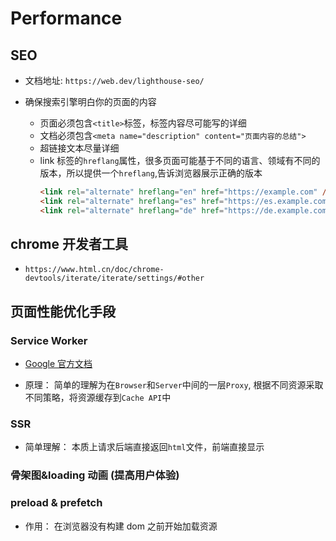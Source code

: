 # Performance

## SEO

- 文档地址: `https://web.dev/lighthouse-seo/`

- 确保搜索引擎明白你的页面的内容
  - 页面必须包含`<title>`标签，标签内容尽可能写的详细
  - 文档必须包含`<meta name="description" content="页面内容的总结">`
  - 超链接文本尽量详细
  - link 标签的`hreflang`属性，很多页面可能基于不同的语言、领域有不同的版本，所以提供一个`hreflang`,告诉浏览器展示正确的版本
    ```html
    <link rel="alternate" hreflang="en" href="https://example.com" />
    <link rel="alternate" hreflang="es" href="https://es.example.com" />
    <link rel="alternate" hreflang="de" href="https://de.example.com" />
    ```

## chrome 开发者工具

- `https://www.html.cn/doc/chrome-devtools/iterate/iterate/settings/#other`

## 页面性能优化手段

### Service Worker

- [Google 官方文档](https://developers.google.com/web/fundamentals/primers/service-workers/)

- 原理： 简单的理解为在`Browser`和`Server`中间的一层`Proxy`, 根据不同资源采取不同策略，将资源缓存到`Cache API`中

### SSR

- 简单理解： 本质上请求后端直接返回`html`文件，前端直接显示

### 骨架图&loading 动画 (提高用户体验)

### preload & prefetch

- 作用： 在浏览器没有构建 dom 之前开始加载资源
